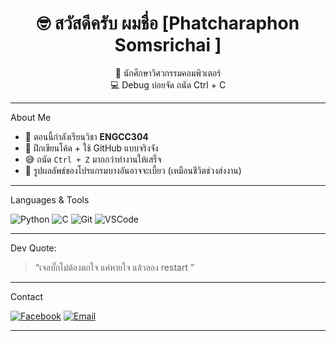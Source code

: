 <h1 align="center">🤓 สวัสดีครับ ผมชื่อ [Phatcharaphon Somsrichai ]</h1>

<p align="center">
🚀 นักศึกษาวิศวกรรมคอมพิวเตอร์<br>
💻 Debug บ่อยจัด ถนัด Ctrl + C<br>
</p>

---

About Me

- 🔭 ตอนนี้กำลังเรียนวิชา **ENGCC304**
- 🌱 ฝึกเขียนโค้ด + ใช้ GitHub แบบจริงจัง
- 😅 ถนัด `Ctrl + Z` มากกว่าทำงานให้เสร็จ
- 📸 รูปผลลัพธ์ของโปรแกรมบางอันอาจจะเบี้ยว (เหมือนชีวิตช่วงส่งงาน)

---

 Languages & Tools

![Python](https://img.shields.io/badge/-Python-3776AB?style=flat&logo=python&logoColor=white)
![C](https://img.shields.io/badge/-C-00599C?style=flat&logo=c&logoColor=white)
![Git](https://img.shields.io/badge/-Git-F05032?style=flat&logo=git&logoColor=white)
![VSCode](https://img.shields.io/badge/-VS%20Code-007ACC?style=flat&logo=visual-studio-code&logoColor=white)

---

Dev Quote:

> “เจอบั๊กไม่ต้องตกใจ แค่หายใจ แล้วลอง restart ”

---
  Contact
 
[![Facebook](https://img.shields.io/badge/-Facebook-1877F2?style=flat&logo=facebook&logoColor=white)](https://www.facebook.com/diw.phatcharaphon?)
[![Email](https://img.shields.io/badge/-Email-D14836?style=flat&logo=gmail&logoColor=white)](mailto:dewdeeggeiei@gmail.com)

---
